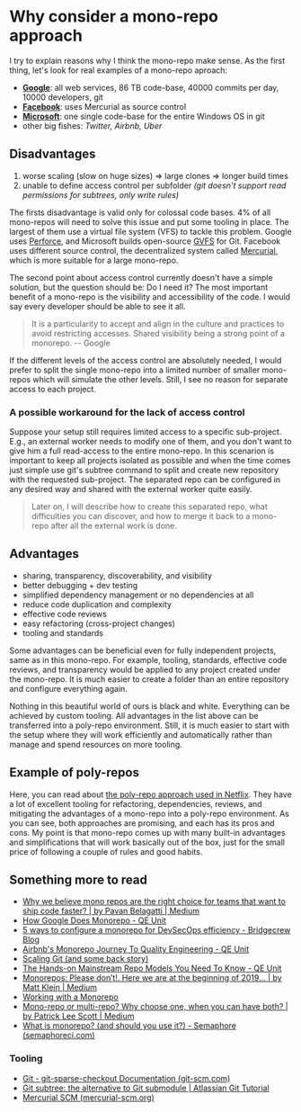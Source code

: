 # Why consider a mono-repo approach

I try to explain reasons why I think the mono-repo make sense. As the first thing, let's look for real examples of a mono-repo aproach:

- **[Google](https://qeunit.com/blog/how-google-does-monorepo/)**: all web services, 86 TB code-base, 40000 commits per day, 10000 developers, git
- **[Facebook](https://engineering.fb.com/2014/01/07/core-data/scaling-mercurial-at-facebook/)**: uses Mercurial as source control
- **[Microsoft](https://devblogs.microsoft.com/bharry/the-largest-git-repo-on-the-planet/)**: one single code-base for the entire Windows OS in git
- other big fishes: *Twitter, Airbnb, Uber*

## Disadvantages

1. worse scaling (slow on huge sizes) => large clones => longer build times
2. unable to define access control per subfolder *(git doesn't support read permissions for subtrees, only write rules)*

The firsts disadvantage is valid only for colossal code bases. 4% of all mono-repos will need to solve this issue and put some tooling in place. The largest of them use a virtual file system (VFS) to tackle this problem. Google uses [Perforce](https://www.perforce.com/), and Microsoft builds open-source [GVFS](https://en.wikipedia.org/wiki/Virtual_File_System_for_Git) for Git. Facebook uses different source control, the decentralized system called [Mercurial](https://www.mercurial-scm.org/), which is more suitable for a large mono-repo.

The second point about access control currently doesn't have a simple solution, but the question should be: Do I need it? The most important benefit of a mono-repo is the visibility and accessibility of the code. I would say every developer should be able to see it all.

> It is a particularity to accept and align in the culture and practices to avoid restricting accesses. Shared visibility being a strong point of a monorepo. -- Google

If the different levels of the access control are absolutely needed, I would prefer to split the single mono-repo into a limited number of smaller mono-repos which will simulate the other levels. Still, I see no reason for separate access to each project.

### A possible workaround for the lack of access control

Suppose your setup still requires limited access to a specific sub-project. E.g., an external worker needs to modify one of them, and you don't want to give him a full read-access to the entire mono-repo. In this scenarion is important to keep all projects isolated as possible and when the time comes just simple use git's subtree command to split and create new repository with the requested sub-project. The separated repo can be configured in any desired way and shared with the external worker quite easily.

> Later on, I will describe how to create this separated repo, what difficulties you can discover, and how to merge it back to a mono-repo after all the external work is done.

## Advantages

- sharing, transparency, discoverability, and visibility
- better debugging + dev testing
- simplified dependency management or no dependencies at all
- reduce code duplication and complexity
- effective code reviews
- easy refactoring (cross-project changes)
- tooling and standards

Some advantages can be beneficial even for fully independent projects, same as in this mono-repo. For example, tooling, standards, effective code reviews, and transparency would be applied to any project created under the mono-repo. It is much easier to create a folder than an entire repository and configure everything again.

Nothing in this beautiful world of ours is black and white. Everything can be achieved by custom tooling. All advantages in the list above can be transferred into a poly-repo environment. Still, it is much easier to start with the setup where they will work efficiently and automatically rather than manage and spend resources on more tooling.

## Example of poly-repos

Here, you can read about [the poly-repo approach used in Netflix](https://netflixtechblog.com/towards-true-continuous-integration-distributed-repositories-and-dependencies-2a2e3108c051). They have a lot of excellent tooling for refactoring, dependencies, reviews, and mitigating the advantages of a mono-repo into a poly-repo environment. As you can see, both approaches are promising, and each has its pros and cons. My point is that mono-repo comes up with many built-in advantages and simplifications that will work basically out of the box, just for the small price of following a couple of rules and good habits.

## Something more to read

- [Why we believe mono repos are the right choice for teams that want to ship code faster? | by Pavan Belagatti | Medium](https://medium.com/@pavanbelagatti/why-we-believe-mono-repos-are-the-right-choice-for-teams-that-want-to-ship-code-faster-55f1dea422c7)
- [How Google Does Monorepo - QE Unit](https://qeunit.com/blog/how-google-does-monorepo/)
- [5 ways to configure a monorepo for DevSecOps efficiency - Bridgecrew Blog](https://bridgecrew.io/blog/5-ways-to-configure-a-monorepo-for-devsecops-efficiency/)
- [Airbnb's Monorepo Journey To Quality Engineering - QE Unit](https://qeunit.com/blog/airbnbs-monorepo-journey-to-quality-engineering/)
- [Scaling Git (and some back story)](https://devblogs.microsoft.com/bharry/scaling-git-and-some-back-story/)
- [The Hands-on Mainstream Repo Models You Need To Know - QE Unit](https://qeunit.com/blog/the-hands-on-mainstream-repo-models-you-need-to-know/)
- [Monorepos: Please don’t!. Here we are at the beginning of 2019… | by Matt Klein | Medium](https://medium.com/@mattklein123/monorepos-please-dont-e9a279be011b)
- [Working with a Monorepo](https://devblogs.microsoft.com/cse/2021/11/23/working-with-a-monorepo/)
- [Mono-repo or multi-repo? Why choose one, when you can have both? | by Patrick Lee Scott | Medium](https://patrickleet.medium.com/mono-repo-or-multi-repo-why-choose-one-when-you-can-have-both-e9c77bd0c668)
- [What is monorepo? (and should you use it?) - Semaphore (semaphoreci.com)](https://semaphoreci.com/blog/what-is-monorepo)

### Tooling

- [Git - git-sparse-checkout Documentation (git-scm.com)](https://git-scm.com/docs/git-sparse-checkout)
- [Git subtree: the alternative to Git submodule | Atlassian Git Tutorial](https://www.atlassian.com/git/tutorials/git-subtree)
- [Mercurial SCM (mercurial-scm.org)](https://www.mercurial-scm.org/)
